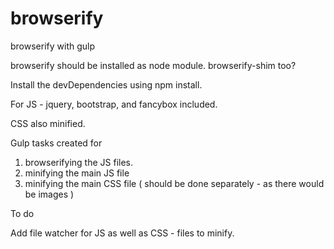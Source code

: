 browserify
==========

browserify with gulp


browserify should be installed as node module. browserify-shim too?

Install the devDependencies using npm install.

For JS - jquery, bootstrap, and fancybox included. 

CSS also minified. 

Gulp tasks created for 

1. browserifying the JS files.
2. minifying the main JS file
3. minifying the main CSS file ( should be done separately - as there would be images )


To do 

Add file watcher for JS as well as CSS - files to minify. 

